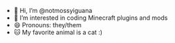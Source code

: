 - 👋 Hi, I’m @notmossyiguana
- 👀 I’m interested in coding Minecraft plugins and mods
- 😄 Pronouns: they/them
- 🐱 My favorite animal is a cat :)
